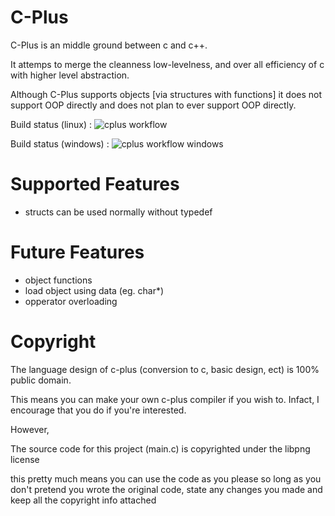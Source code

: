 # C-Plus
C-Plus is an middle ground between c and c++. 

It attemps to merge the cleanness low-levelness, and over all efficiency of c with higher level abstraction.

Although C-Plus supports objects [via structures with functions] it does not support OOP directly and does not plan to ever support OOP directly.

Build status (linux) :
![cplus workflow](https://github.com/ColleagueRiley/c-plus/actions/workflows/c-cpp.yml/badge.svg)

Build status (windows) :
![cplus workflow windows](https://github.com/ColleagueRiley/c-plus/actions/workflows/c-cpp-windows.yml/badge.svg)

# Supported Features
- structs can be used normally without typedef

# Future Features
- object functions
- load object using data (eg. char*)
- opperator overloading

# Copyright
The language design of c-plus (conversion to c, basic design, ect) is 100% public domain.

This means you can make your own c-plus compiler if you wish to. Infact, I encourage that you do if you're interested. 

However,

The source code for this project (main.c) is copyrighted under the libpng license

this pretty much means you can use the code as you please so long as you don't pretend you wrote the original code, state any changes you made and keep all the copyright info attached